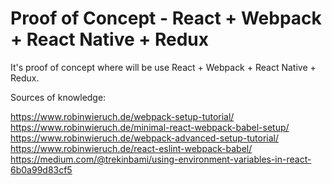 # Proof of Concept - React + Webpack + React Native + Redux

It's proof of concept where will be use React + Webpack + React Native + Redux.

Sources of knowledge:

https://www.robinwieruch.de/webpack-setup-tutorial/
https://www.robinwieruch.de/minimal-react-webpack-babel-setup/
https://www.robinwieruch.de/webpack-advanced-setup-tutorial/
https://www.robinwieruch.de/react-eslint-webpack-babel/
https://medium.com/@trekinbami/using-environment-variables-in-react-6b0a99d83cf5
